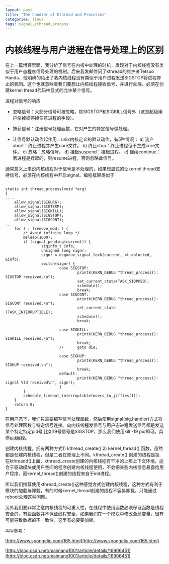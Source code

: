 ```yaml
---
layout: post
title: "The handler of Kthread and Processes"
categories: linux
tags: signal,kthread,process
---
```

内核线程与用户进程在信号处理上的区别
===================================
在上一篇博客里面，我分析了信号在内核中处理的时机，发现对于内核线程没有类似于用户态程序信号处理的机制。后来我发邮件问了kthread的维护者Tetsuo Handa，他明确的给出了我内核线程没有类似于用户进程发送SIGSTOP将进程停止的机制。这个也就意味着我们要想让内核线程接收信号，并进行处理，必须在创建kernel thread代码中显式的允许某个信号。

进程对信号的响应

* 忽略信号：大部分信号可被忽略，除SIGSTOP和SIGKILL信号外（这是超级用户杀掉或停掉任意进程的手段）。

* 捕获信号：注册信号处理函数，它对产生的特定信号做处理。

* 让信号默认动作起作用：unix内核定义的默认动作，有5种情况：
a) 流产abort：终止进程并产生core文件。
b) 终止stop：终止进程但不生成core文件。
c) 忽略：忽略信号。
d) 挂起suspend：挂起进程。
e) 继续continue：若进程是挂起的，则resume进程，否则忽略此信号。

通常意义上来说内核线程对于信号是不处理的，如果想显式的让kernel thread支持信号，必须在内核线程中开启signal。编程框架类似于

<pre><code>
static int thread_process(void *arg)
{
....
    allow_signal(SIGURG);
    allow_signal(SIGTERM);
    allow_signal(SIGKILL);
    allow_signal(SIGSTOP);
    allow_signal(SIGCONT);  
...
    for ( ; !remove_mod; ) {
        /* Avoid infinite loop */
        msleep(1000);
        if (signal_pending(current)) {
                siginfo_t info;
                unsigned long signr;
                signr = dequeue_signal_lock(current, &current->blocked, &info);
                switch(signr) {
                        case SIGSTOP:
                                printk(KERN_DEBUG "thread_process(): SIGSTOP received.\n");
                                set_current_state(TASK_STOPPED);
                                schedule();
                                break;
                        case SIGCONT:
                                printk(KERN_DEBUG "thread_process(): SIGCONT received.\n");
                                set_current_state (TASK_INTERRUPTIBLE);
                                schedule();
                                break;
 
                        case SIGKILL:
                                printk(KERN_DEBUG "thread_process(): SIGKILL received.\n");
                                break;
                        //      goto die;
 
                        case SIGHUP:
                                printk(KERN_DEBUG "thread_process(): SIGHUP received.\n");
                                break;
                        default:
                                printk(KERN_DEBUG "thread_process(): signal %ld received\n", signr);
                        }
        }
        schedule_timeout_interruptible(msecs_to_jiffies(1));
    }
    return 0;
}
</code></pre>

在用户态下，我们只需要编写信号处理函数，然后使用signal(sig,handler)方式将信号处理函数与特定信号连接。向内核线程发信号与用户态进程发送信号都是发送某个特定特定pid号,比如19号信号是SIGSTOP，那么我们使用kill -19 pid即可。具体[pid解释](http://www.jb51.net/LINUXjishu/173601.html)。

创建内核线程，拥有两种方式1) kthread_create() 2) kernel_thread() 函数，虽然都是创建内核线程，但是二者在原理上不同。kthread_create() 创建的线程是挂在kthreadd()上面，kthread_create创建的内核线程有干净的上那上下文环境，适合于驱动模块或用户空间的程序创建内核线程使用，不会把某些内核信息暴露给用户程序。而kernel_thread()创建的线程来自于init进程。

所以我们推荐使用kthread_create()这种感觉方式创建内核线程，这种方式有利于模块的加载与卸载，有的时候kernel_thread创建的线程不容易卸载，只能通过reboot处理这种问题。

另外我们要非常注意内核线程的可重入性，在线程中使用函数必须保证函数是线程安全的，有些函数并不保证线程安全，如果我们在一个模块中修改全局变量，很有可能导致数据的不一致性，这里有必要要加锁。

 

###参考：

[http://www.spongeliu.com/165.html](http://www.spongeliu.com/165.html)

[http://blog.csdn.net/maimang1001/article/details/16906451](http://blog.csdn.net/maimang1001/article/details/16906451)